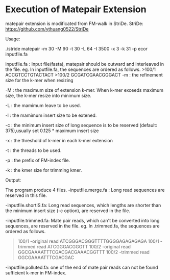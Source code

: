 # Execution of Matepair Extension
matepair extension is modificated from FM-walk in StriDe.
StriDe: https://github.com/ythuang0522/StriDe

Usage:

./stride matepair -m 30 -M 90 -t 30 -L 64 -I 3500 -x 3 -k 31 -p ecor inputfile.fa

inputfile.fa : Input file(fasta), matepair should be outward and interleaved in the file.
	eg.	In inputfile.fa, the sequences are ordered as follows.
		\>100/1
		ACCGTCCTGTACTACT
		\>100/2
		GCGATCGAACGGGACT
-m : the refinement size for the k-mer when resizing 

-M : the maximum size of extension k-mer. When k-mer exceeds maximum size, the k-mer resize into minimum size.

-L : the mamimum leave to be used.

-I : the mamimum insert size to be extened.

-c : the minimum insert size of long sequence is to be reserved (default: 375),usually set 0.125 * maximum insert size

-x : the threshold of k-mer in each k-mer extension

-t : the threads to be used. 

-p : the prefix of FM-index file.

-k : the kmer size for trimming kmer.


Output:

The program produce 4 files.
-inputfile.merge.fa : Long read sequences are reserved in this file.

-inputfile.shortIS.fa: Long read sequences, which lengths are shorter than the minimum insert size (-c option), are reserved in the file.

-inputfile.trimmed.fa: Mate pair reads, which can't be converted into long sequences, are reserved in the file.
eg. In .trimmed.fa, the sequences are ordered as follows.
>100/1 -original read
ATCGGGACGGGTTTTGGGGAGAGAGAGA
>100/1 -trimmed read
ATCGGGACGGGTT
>100/2 -original read
GGCGAAAATTTCGACGACGAAACGGTTT
>100/2 -trimmed read
GGCGAAAATTTCGACGAC

-inputfile.polluted.fa:  one of the end of mate pair reads can not be found sufficient k-mer in FM-index.
